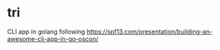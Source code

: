 # tri
CLI app in golang following https://spf13.com/presentation/building-an-awesome-cli-app-in-go-oscon/
